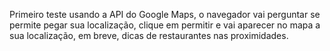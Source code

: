 Primeiro teste usando a API do Google Maps, o navegador vai perguntar se permite pegar sua localização, clique em permitir e vai aparecer no mapa a sua localização, em breve, dicas de restaurantes nas proximidades.
